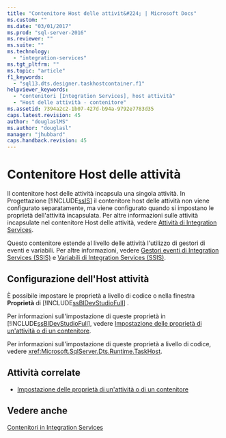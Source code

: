 ```yaml
---
title: "Contenitore Host delle attivit&#224; | Microsoft Docs"
ms.custom: ""
ms.date: "03/01/2017"
ms.prod: "sql-server-2016"
ms.reviewer: ""
ms.suite: ""
ms.technology: 
  - "integration-services"
ms.tgt_pltfrm: ""
ms.topic: "article"
f1_keywords: 
  - "sql13.dts.designer.taskhostcontainer.f1"
helpviewer_keywords: 
  - "contenitori [Integration Services], host attività"
  - "Host delle attività - contenitore"
ms.assetid: 7394a2c2-1b07-427d-b94a-9792e7783d35
caps.latest.revision: 45
author: "douglaslMS"
ms.author: "douglasl"
manager: "jhubbard"
caps.handback.revision: 45
---
```

# Contenitore Host delle attivit&#224;
  Il contenitore host delle attività incapsula una singola attività. In Progettazione [!INCLUDE[ssIS](../../includes/ssis-md.md)] il contenitore host delle attività non viene configurato separatamente, ma viene configurato quando si impostano le proprietà dell'attività incapsulata. Per altre informazioni sulle attività incapsulate nel contenitore Host delle attività, vedere [Attività di Integration Services](../../integration-services/control-flow/integration-services-tasks.md).  
  
 Questo contenitore estende al livello delle attività l'utilizzo di gestori di eventi e variabili. Per altre informazioni, vedere [Gestori eventi di Integration Services &#40;SSIS&#41;](../../integration-services/integration-services-ssis-event-handlers.md) e [Variabili di Integration Services &#40;SSIS&#41;](../../integration-services/integration-services-ssis-variables.md).  
  
## Configurazione dell'Host attività  
 È possibile impostare le proprietà a livello di codice o nella finestra **Proprietà** di [!INCLUDE[ssBIDevStudioFull](../../includes/ssbidevstudiofull-md.md)] .  
  
 Per informazioni sull'impostazione di queste proprietà in [!INCLUDE[ssBIDevStudioFull](../../includes/ssbidevstudiofull-md.md)], vedere [Impostazione delle proprietà di un'attività o di un contenitore](../Topic/Set%20the%20Properties%20of%20a%20Task%20or%20Container.md).  
  
 Per informazioni sull'impostazione di queste proprietà a livello di codice, vedere <xref:Microsoft.SqlServer.Dts.Runtime.TaskHost>.  
  
## Attività correlate  
  
-   [Impostazione delle proprietà di un'attività o di un contenitore](../Topic/Set%20the%20Properties%20of%20a%20Task%20or%20Container.md)  
  
## Vedere anche  
 [Contenitori in Integration Services](../../integration-services/control-flow/integration-services-containers.md)  
  
  